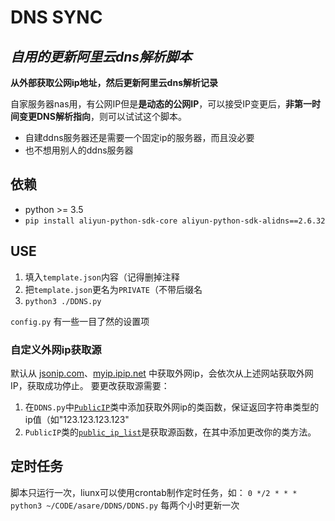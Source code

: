 # DNS SYNC

## *自用的更新阿里云dns解析脚本*

**从外部获取公网ip地址，然后更新阿里云dns解析记录**

自家服务器nas用，有公网IP但是**是动态的公网IP**，可以接受IP变更后，**非第一时间变更DNS解析指向**，则可以试试这个脚本。
* 自建ddns服务器还是需要一个固定ip的服务器，而且没必要
* 也不想用别人的ddns服务器

## 依赖

* python >= 3.5
* `pip install aliyun-python-sdk-core aliyun-python-sdk-alidns==2.6.32`

## USE

1. 填入`template.json`内容（记得删掉注释
2. 把`template.json`更名为`PRIVATE`（不带后缀名
3. `python3 ./DDNS.py`

`config.py` 有一些一目了然的设置项

### 自定义外网ip获取源
默认从 [jsonip.com](https://jsonip.com)、[myip.ipip.net](http://myip.ipip.net) 中获取外网ip，会依次从上述网站获取外网IP，获取成功停止。
要更改获取源需要：
1. 在`DDNS.py`中[`PublicIP`](https://github.com/bo0inm/DNS-sync/blob/e0f4e75ac0d3c35fb9d74849e2509afe0048a6ac/DDNS.py#L51)类中添加获取外网ip的类函数，保证返回字符串类型的ip值（如"123.123.123.123"
2. `PublicIP`类的[`public_ip_list`](https://github.com/bo0inm/DNS-sync/blob/e0f4e75ac0d3c35fb9d74849e2509afe0048a6ac/DDNS.py#L57)是获取源函数，在其中添加更改你的类方法。

## 定时任务

脚本只运行一次，liunx可以使用crontab制作定时任务，如：
`0 */2 * * * python3 ~/CODE/asare/DDNS/DDNS.py` 每两个小时更新一次
